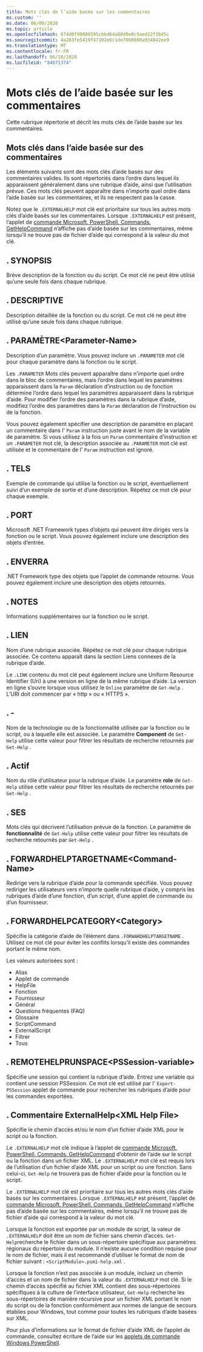 ```yaml
---
title: Mots clés de l’aide basée sur les commentaires
ms.custom: ''
ms.date: 06/09/2020
ms.topic: article
ms.openlocfilehash: 674d0f99800595cbbd64a80d0e0c5aed22f3b45c
ms.sourcegitcommit: 4a283fe5419f47102e6c1de7060880a934842ee9
ms.translationtype: MT
ms.contentlocale: fr-FR
ms.lasthandoff: 06/10/2020
ms.locfileid: "84671374"
---
```

# <a name="comment-based-help-keywords"></a>Mots clés de l’aide basée sur les commentaires

Cette rubrique répertorie et décrit les mots clés de l’aide basée sur les commentaires.

## <a name="keywords-in-comment-based-help"></a>Mots clés dans l’aide basée sur des commentaires

Les éléments suivants sont des mots clés d’aide basés sur des commentaires valides. Ils sont répertoriés dans l’ordre dans lequel ils apparaissent généralement dans une rubrique d’aide, ainsi que l’utilisation prévue. Ces mots clés peuvent apparaître dans n’importe quel ordre dans l’aide basée sur les commentaires, et ils ne respectent pas la casse.

Notez que le `.EXTERNALHELP` mot clé est prioritaire sur tous les autres mots clés d’aide basés sur les commentaires.
Lorsque `.EXTERNALHELP` est présent, l’applet de [commande Microsoft. PowerShell. Commands. GetHelpCommand](/dotnet/api/Microsoft.PowerShell.Commands.gethelpcommand) n’affiche pas d’aide basée sur les commentaires, même lorsqu’il ne trouve pas de fichier d’aide qui correspond à la valeur du mot clé.

## <a name="synopsis"></a>. SYNOPSIS

Brève description de la fonction ou du script. Ce mot clé ne peut être utilisé qu’une seule fois dans chaque rubrique.

## <a name="description"></a>. DESCRIPTIVE

Description détaillée de la fonction ou du script. Ce mot clé ne peut être utilisé qu’une seule fois dans chaque rubrique.

## <a name="parameter-parameter-name"></a>. PARAMÈTRE\<Parameter-Name>

Description d’un paramètre. Vous pouvez inclure un `.PARAMETER` mot clé pour chaque paramètre dans la fonction ou le script.

Les `.PARAMETER` Mots clés peuvent apparaître dans n’importe quel ordre dans le bloc de commentaires, mais l’ordre dans lequel les paramètres apparaissent dans la `Param` déclaration d’instruction ou de fonction détermine l’ordre dans lequel les paramètres apparaissent dans la rubrique d’aide. Pour modifier l’ordre des paramètres dans la rubrique d’aide, modifiez l’ordre des paramètres dans la `Param` déclaration de l’instruction ou de la fonction.

Vous pouvez également spécifier une description de paramètre en plaçant un commentaire dans l' `Param` instruction juste avant le nom de la variable de paramètre. Si vous utilisez à la fois un `Param` commentaire d’instruction et un `.PARAMETER` mot clé, la description associée au `.PARAMETER` mot clé est utilisée et le commentaire de l' `Param` instruction est ignoré.

## <a name="example"></a>. TELS

Exemple de commande qui utilise la fonction ou le script, éventuellement suivi d’un exemple de sortie et d’une description. Répétez ce mot clé pour chaque exemple.

## <a name="inputs"></a>. PORT

Microsoft .NET Framework types d’objets qui peuvent être dirigés vers la fonction ou le script. Vous pouvez également inclure une description des objets d’entrée.

## <a name="outputs"></a>. ENVERRA

.NET Framework type des objets que l’applet de commande retourne. Vous pouvez également inclure une description des objets retournés.

## <a name="notes"></a>. NOTES

Informations supplémentaires sur la fonction ou le script.

## <a name="link"></a>. LIEN

Nom d’une rubrique associée. Répétez ce mot clé pour chaque rubrique associée. Ce contenu apparaît dans la section Liens connexes de la rubrique d’aide.

Le `.LINK` contenu du mot clé peut également inclure une Uniform Resource Identifier (Uri) à une version en ligne de la même rubrique d’aide. La version en ligne s’ouvre lorsque vous utilisez le `Online` paramètre de `Get-Help` . L’URI doit commencer par « http » ou « HTTPS ».

## <a name="component"></a>. -

Nom de la technologie ou de la fonctionnalité utilisée par la fonction ou le script, ou à laquelle elle est associée.
Le paramètre **Component** de `Get-Help` utilise cette valeur pour filtrer les résultats de recherche retournés par `Get-Help` .

## <a name="role"></a>. Actif

Nom du rôle d’utilisateur pour la rubrique d’aide. Le paramètre **role** de `Get-Help` utilise cette valeur pour filtrer les résultats de recherche retournés par `Get-Help` .

## <a name="functionality"></a>. SES

Mots clés qui décrivent l’utilisation prévue de la fonction. Le paramètre de **fonctionnalité** de `Get-Help` utilise cette valeur pour filtrer les résultats de recherche retournés par `Get-Help` .

## <a name="forwardhelptargetname-command-name"></a>. FORWARDHELPTARGETNAME\<Command-Name>

Redirige vers la rubrique d’aide pour la commande spécifiée. Vous pouvez rediriger les utilisateurs vers n’importe quelle rubrique d’aide, y compris les rubriques d’aide d’une fonction, d’un script, d’une applet de commande ou d’un fournisseur.

## <a name="forwardhelpcategory-category"></a>. FORWARDHELPCATEGORY\<Category>

Spécifie la catégorie d’aide de l’élément dans `.FORWARDHELPTARGETNAME` . Utilisez ce mot clé pour éviter les conflits lorsqu’il existe des commandes portant le même nom.

Les valeurs autorisées sont :

- Alias
- Applet de commande
- HelpFile
- Fonction
- Fournisseur
- Général
- Questions fréquentes (FAQ)
- Glossaire
- ScriptCommand
- ExternalScript
- Filtrer
- Tous

## <a name="remotehelprunspace-pssession-variable"></a>. REMOTEHELPRUNSPACE\<PSSession-variable>

Spécifie une session qui contient la rubrique d’aide. Entrez une variable qui contient une session PSSession. Ce mot clé est utilisé par l' `Export-PSSession` applet de commande pour rechercher les rubriques d’aide pour les commandes exportées.

## <a name="externalhelp-xml-help-file"></a>. Commentaire ExternalHelp\<XML Help File>

Spécifie le chemin d’accès et/ou le nom d’un fichier d’aide XML pour le script ou la fonction.

Le `.EXTERNALHELP` mot clé indique à l’applet de [commande Microsoft. PowerShell. Commands. GetHelpCommand](/dotnet/api/Microsoft.PowerShell.Commands.gethelpcommand) d’obtenir de l’aide sur le script ou la fonction dans un fichier XML. Le `.EXTERNALHELP` mot clé est requis lors de l’utilisation d’un fichier d’aide XML pour un script ou une fonction. Sans celui-ci, `Get-Help` ne trouvera pas de fichier d’aide pour la fonction ou le script.

Le `.EXTERNALHELP` mot clé est prioritaire sur tous les autres mots clés d’aide basés sur les commentaires. Lorsque `.EXTERNALHELP` est présent, l’applet de [commande Microsoft. PowerShell. Commands. GetHelpCommand](/dotnet/api/Microsoft.PowerShell.Commands.gethelpcommand) n’affiche pas d’aide basée sur les commentaires, même lorsqu’il ne trouve pas de fichier d’aide qui correspond à la valeur du mot clé.

Lorsque la fonction est exportée par un module de script, la valeur de `.EXTERNALHELP` doit être un nom de fichier sans chemin d’accès. `Get-Help`recherche le fichier dans un sous-répertoire spécifique aux paramètres régionaux du répertoire du module. Il n’existe aucune condition requise pour le nom de fichier, mais il est recommandé d’utiliser le format de nom de fichier suivant : `<ScriptModule>.psm1-help.xml` .

Lorsque la fonction n’est pas associée à un module, incluez un chemin d’accès et un nom de fichier dans la valeur du `.EXTERNALHELP` mot clé. Si le chemin d’accès spécifié au fichier XML contient des sous-répertoires spécifiques à la culture de l’interface utilisateur, `Get-Help` recherche les sous-répertoires de manière récursive pour un fichier XML portant le nom du script ou de la fonction conformément aux normes de langue de secours établies pour Windows, tout comme pour toutes les rubriques d’aide basées sur XML.

Pour plus d’informations sur le format de fichier d’aide XML de l’applet de commande, consultez écriture de l’aide sur les [applets de commande Windows PowerShell](./writing-help-for-windows-powershell-cmdlets.md).
